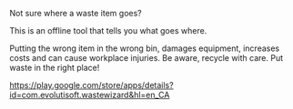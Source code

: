 Not sure where a waste item goes?

This is an offline tool that tells you what goes where.

Putting the wrong item in the wrong bin, damages equipment, increases costs and can cause workplace injuries. Be aware, recycle with care. Put waste in the right place!

https://play.google.com/store/apps/details?id=com.evolutisoft.wastewizard&hl=en_CA

